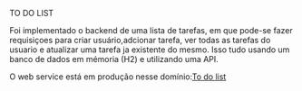 TO DO LIST

Foi implementado o backend de uma lista de tarefas, em que pode-se fazer requisiçoes para criar usuário,adcionar tarefa, ver todas as tarefas do usuario e atualizar uma tarefa ja existente do mesmo. Isso tudo usando um banco de dados em mémoria (H2) e utilizando uma API.


O web service está em produção nesse domínio:[To do list](https://todolist-a1i5.onrender.com)

